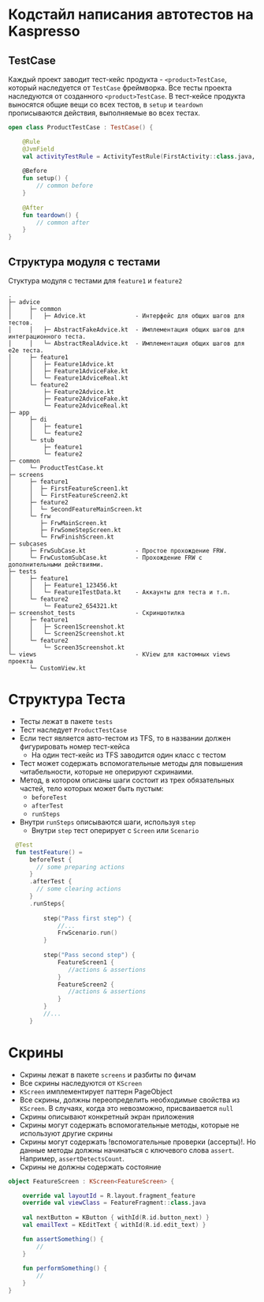 # Кодстайл написания автотестов на Kaspresso

## TestCase

Каждый проект заводит тест-кейс продукта - ```<product>TestCase```, который наследуется от ```TestCase``` фреймворка.
Все тесты проекта наследуются от созданного ```<product>TestCase```.
В тест-кейсе продукта выносятся общие вещи со всех тестов, в ```setup``` и ```teardown``` прописываются действия, выполняемые во всех тестах.

``` kotlin
open class ProductTestCase : TestCase() {

    @Rule
    @JvmField
    val activityTestRule = ActivityTestRule(FirstActivity::class.java, true, false)  
        
    @Before
    fun setup() {
        // common before
    }
    
    @After
    fun teardown() {
        // common after
    }
}
```
## Структура модуля с тестами

Стуктура модуля с тестами для ```feature1``` и ```feature2```

```
.
├─ advice
│     ├─ common
│     │   ├─ Advice.kt              - Интерфейс для общих шагов для тестов.
│     │   ├─ AbstractFakeAdvice.kt  - Имплементация общих шагов для интеграционного теста.
│     │   └─ AbstractRealAdvice.kt  - Имплементация общих шагов для е2е теста.
│     ├─ feature1
│     │   ├─ Feature1Advice.kt
│     │   ├─ Feature1AdviceFake.kt
│     │   └─ Feature1AdviceReal.kt
│     └─ feature2
│         ├─ Feature2Advice.kt
│         ├─ Feature2AdviceFake.kt
│         └─ Feature2AdviceReal.kt
├─ app
│     ├─ di
│     │   ├─ feature1
│     │   └─ feature2
│     └─ stub
│         ├─ feature1
│         └─ feature2
├─ common
│     └─ ProductTestCase.kt
├─ screens
│     ├─ feature1
│     │  ├─ FirstFeatureScreen1.kt
│     │  └─ FirstFeatureScreen2.kt  
│     ├─ feature2
│     │  └─ SecondFeatureMainScreen.kt  
│     └─ frw
│        ├─ FrwMainScreen.kt
│        ├─ FrwSomeStepScreen.kt
│        └─ FrwFinishScreen.kt  
├─ subcases   
│     ├─ FrwSubCase.kt              - Простое прохождение FRW.
│     └─ FrwCustomSubCase.kt        - Прохождение FRW с дополнительными действиями.
├─ tests
│     ├─ feature1
│     │   ├─ Feature1_123456.kt
│     │   └─ Feature1TestData.kt    - Аккаунты для теста и т.п.
│     └─ feature2
│         └─ Feature2_654321.kt
├─ screenshot_tests                 - Скриншотилка
│     ├─ feature1
│     │   ├─ Screen1Screenshot.kt  
│     │   └─ Screen2Screenshot.kt    
│     └─ feature2
│         └─ Screen3Screenshot.kt
└─ views                            - KView для кастомных views проекта
      └─ CustomView.kt
```

# Структура Теста

+ Тесты лежат в пакете ```tests```
+ Тест наследует ```ProductTestCase```
+ Если тест является авто-тестом из TFS, то в названии должен фигурировать номер тест-кейса
  + На один тест-кейс из TFS заводится один класс с тестом 
+ Тест может содержать вспомогательные методы для повышения читабельности, которые не оперируют скринаими. 
+ Метод, в котором описаны шаги состоит из трех обязательных частей, тело которых может быть пустым:
  + ```beforeTest```
  + ```afterTest```
  + ```runSteps```
+ Внутри ```runSteps``` описываются шаги, используя ```step``` 
  + Внутри ```step``` тест оперирует с ```Screen``` или ```Scenario```
  
``` kotlin
  @Test
  fun testFeature() = 
      beforeTest {
        // some preparing actions
      }
      .afterTest {
        // some clearing actions
      }
      .runSteps{ 
          
          step("Pass first step") {
              //...
              FrwScenario.run()
          }
          
          step("Pass second step") {
              FeatureScreen1 {
                 //actions & assertions
              }
              FeatureScreen2 {
                 //actions & assertions
              }
          }
          //...
      }
```
# Скрины

+ Скрины лежат в пакете ```screens``` и разбиты по фичам
+ Все скрины наследуются от ```KScreen```
+ ```KScreen``` имплементирует паттерн PageObject
+ Все скрины, должны переопределить необходимые свойства из ```KScreen```. В случаях, когда это невозможно, присваивается ```null```     
+ Скрины описывают конкретный экран приложения
+ Скрины могут содержать вспомогательные методы, которые не используют другие скрины
+ Скрины могут содержать !вспомогательные проверки (ассерты)!. Но данные методы должны начинаться с ключевого слова ```assert```.
Например, ```assertDetectsCount```.
+ Скрины не должны содержать состояние

```kotlin
object FeatureScreen : KScreen<FeatureScreen> {

    override val layoutId = R.layout.fragment_feature
    override val viewClass = FeatureFragment::class.java
    
    val nextButton = KButton { withId(R.id.button_next) }
    val emailText = KEditText { withId(R.id.edit_text) }

    fun assertSomething() {
        //
    }
    
    fun performSomething() {
        // 
    }
}   
```
